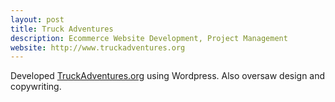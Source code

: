 ```yaml
---
layout: post
title: Truck Adventures
description: Ecommerce Website Development, Project Management
website: http://www.truckadventures.org
---
```


Developed <a href="http://www.truckadventures.org">TruckAdventures.org</a> using Wordpress. Also oversaw design and copywriting.
